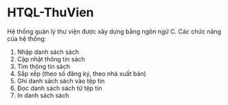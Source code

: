 # HTQL-ThuVien
Hệ thống quản lý thư viện được xây dựng bằng ngôn ngữ C.
Các chức năng của hệ thống:
1. Nhập danh sách sách
2. Cập nhật thông tin sách
3. Tìm thông tin sách
4. Sắp xếp (theo số đăng ký, theo nhà xuất bản)
5. Ghi danh sách sách vào tệp tin
6. Đọc danh sách sách từ tệp tin
7. In danh sách sách
